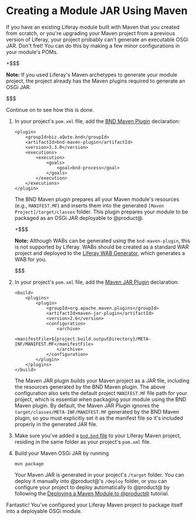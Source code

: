 # Creating a Module JAR Using Maven [](id=creating-a-module-jar-using-maven)

If you have an existing Liferay module built with Maven that you created from
scratch, or you're upgrading your Maven project from a previous version of
Liferay, your project probably can't generate an executable OSGi JAR. Don't
fret! You can do this by making a few minor configurations in your module's
POMs.

+$$$

**Note:** If you used Liferay's Maven archetypes to generate your module
project, the project already has the Maven plugins required to generate an OSGi
JAR.

$$$

Continue on to see how this is done.

1.  In your project's `pom.xml` file, add the
    [BND Maven Plugin](http://njbartlett.name/2015/03/27/announcing-bnd-maven-plugin.html)
    declaration:

        <plugin>
            <groupId>biz.aQute.bnd</groupId>
            <artifactId>bnd-maven-plugin</artifactId>
            <version>3.3.0</version>
            <executions>
                <execution>
                    <goals>
                        <goal>bnd-process</goal>
                    </goals>
                </execution>
            </executions>
        </plugin>

    The BND Maven plugin prepares all your Maven module's resources (e.g.,
    `MANIFEST.MF`) and inserts them into the generated
    `[Maven Project]/target/classes` folder. This plugin prepares your module to
    be packaged as an OSGi JAR deployable to @product@.

    +$$$

    **Note:** Although WABs can be generated using the `bnd-maven-plugin`, this
    is not supported by Liferay. WABs should be created as a standard WAR
    project and deployed to the
    [Liferay WAB Generator](/develop/tutorials/-/knowledge_base/7-0/using-the-wab-generator),
    which generates a WAB for you.

    $$$

2.  In your project's `pom.xml` file, add the
    [Maven JAR Plugin](http://maven.apache.org/plugins/maven-jar-plugin/)
    declaration:

        <build>
            <plugins>
                <plugin>
                    <groupId>org.apache.maven.plugins</groupId>
                    <artifactId>maven-jar-plugin</artifactId>
                    <version>2.6</version>
                    <configuration>
                        <archive>
                            <manifestFile>${project.build.outputDirectory}/META-INF/MANIFEST.MF</manifestFile>
                        </archive>
                    </configuration>
                </plugin>
            </plugins>
        </build>

    The Maven JAR plugin builds your Maven project as a JAR file, including the
    resources generated by the BND Maven plugin. The above configuration also
    sets the default project `MANIFEST.MF` file path for your project, which is
    essential when packaging your module using the BND Maven plugin. By default,
    the Maven JAR Plugin ignores the `target/classes/META-INF/MANIFEST.MF`
    generated by the BND Maven plugin, so you must explicitly set it as the
    manifest file so it's included properly in the generated JAR file.

3.  Make sure you've added a [`bnd.bnd` file](http://bnd.bndtools.org/) to your
    Liferay Maven project, residing in the same folder as your project's
    `pom.xml` file.

4.  Build your Maven OSGi JAR by running

        mvn package

    Your Maven JAR is generated in your project's `/target` folder. You can
    deploy it manually into @product@'s `/deploy` folder, or you can configure
    your project to deploy automatically to @product@ by following the
    [Deploying a Maven Module to @product@](/develop/tutorials/-/knowledge_base/7-0/deploying-a-maven-module-to-liferay)
    tutorial.

Fantastic! You've configured your Liferay Maven project to package itself into a
deployable OSGi module.
